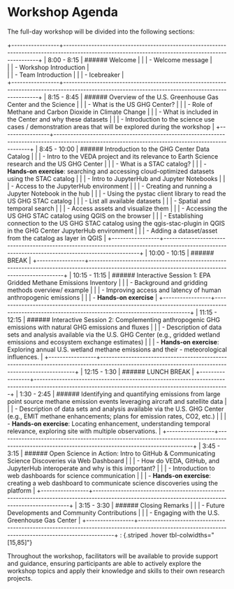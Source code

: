# Workshop Agenda

The full-day workshop will be divided into the following sections:

+-----------------+---------------------------------------------------------------------------------------------------------------------------------------------------+
| 8:00 - 8:15     | ###### Welcome                                                                                                                                    |
|                 | - Welcome message                                                                                                                                 |     
|                 | - Workshop Introduction                                                                                                                           |     
|                 | - Team Introduction                                                                                                                               |
|                 | - Icebreaker                                                                                                                                      |     
+-----------------+---------------------------------------------------------------------------------------------------------------------------------------------------+
| 8:15 - 8:45     | ###### Overview of the U.S. Greenhouse Gas Center and the Science                                                                                 |
|                 | - What is the US GHG Center?                                                                                                                      |
|                 | - Role of Methane and Carbon Dioxide in Climate Change                                                                                            |
|                 | - What is included in the Center and why these datasets                                                                                           |
|                 | - Introduction to the science use cases / demonstration areas that will be explored during the workshop                                           |
+-----------------+---------------------------------------------------------------------------------------------------------------------------------------------------+
| 8:45 - 10:00    | ###### Introduction to the GHG Center Data Catalog                                                                                                |
|                 | - Intro to the VEDA project and its relevance to Earth Science research and the US GHG Center                                                     |
|                 | - What is a STAC catalog?                                                                                                                         |
|                 | - **Hands-on exercise**: searching and accessing cloud-optimized datasets using the STAC catalog                                                  |
|                 |     - Intro to JupyterHub and Jupyter Notebooks                                                                                                   |
|                 |         - Access to the JupyterHub environment                                                                                                    |
|                 |         - Creating and running a Jupyter Notebook in the hub                                                                                      |
|                 |     - Using the pystac client library to read the US GHG STAC catalog                                                                             |
|                 |         - List all available datasets                                                                                                             |
|                 |         - Spatial and temporal search                                                                                                             |
|                 |         - Access assets and visualize them                                                                                                        |
|                 |     - Accessing the US GHG STAC catalog using QGIS on the browser                                                                                 |
|                 |         - Establishing connection to the US GHG STAC catalog using the qgis-stac-plugin in QGIS in the GHG Center JupyterHub environment          |
|                 |         - Adding a dataset/asset from the catalog as layer in QGIS                                                                                |
+-----------------+---------------------------------------------------------------------------------------------------------------------------------------------------+
| 10:00 - 10:15   | ###### BREAK                                                                                                                                      |
+-----------------+---------------------------------------------------------------------------------------------------------------------------------------------------+
| 10:15 - 11:15   | ###### Interactive Session 1: EPA Gridded Methane Emissions Inventory                                                                             |
|                 | - Background and gridding methods overview/ example                                                                                               |
|                 | - Improving access and latency of human anthropogenic emissions                                                                                   |
|                 | - **Hands-on exercise**                                                                                                                           |
+-----------------+---------------------------------------------------------------------------------------------------------------------------------------------------+
| 11:15 - 12:15   | ###### Interactive Session 2: Complementing anthropogenic GHG emissions with natural GHG emissions and fluxes                                     |
|                 | - Description of data sets and analysis available via the U.S. GHG Center (e.g., gridded wetland emissions and ecosystem exchange estimates)      |
|                 | - **Hands-on exercise**: Exploring annual U.S. wetland methane emissions and their - meteorological influences.                                   |
+-----------------+---------------------------------------------------------------------------------------------------------------------------------------------------+
| 12:15 - 1:30    | ###### LUNCH BREAK                                                                                                                                |
+-----------------+---------------------------------------------------------------------------------------------------------------------------------------------------+
| 1:30 - 2:45     | ###### Identifying and quantifying emissions from large point source methane emission events leveraging aircraft and satellite data               |
|                 | - Description of data sets and analysis available via the U.S. GHG Center (e.g., EMIT methane enhancements; plans for emission rates, CO2, etc.)  |
|                 | - **Hands-on exercise**: Locating enhancement, understanding temporal relevance, exploring site with multiple observations.                       |
+-----------------+---------------------------------------------------------------------------------------------------------------------------------------------------+
| 3:45 - 3:15     | ###### Open Science in Action: Intro to GitHub & Communicating Science Discoveries via Web Dashboard                                              |
|                 | - How do VEDA, GitHub, and JupyterHub interoperate and why is this important?                                                                     |
|                 | - Introduction to web dashboards for science communication                                                                                        |
|                 |     - **Hands-on exercise**: creating a web dashboard to communicate science discoveries using the platform                                       |
+-----------------+---------------------------------------------------------------------------------------------------------------------------------------------------+
| 3:15 - 3:30     | ###### Closing Remarks                                                                                                                            |
|                 | - Future Developments and Community Contributions                                                                                                 |
|                 | - Engaging with the U.S. Greenhouse Gas Center                                                                                                    |
+-----------------+---------------------------------------------------------------------------------------------------------------------------------------------------+
: {.striped .hover tbl-colwidths="[15,85]"}

Throughout the workshop, facilitators will be available to provide support and guidance, ensuring participants are able to actively explore the workshop topics and apply their knowledge and skills to their own research projects.
